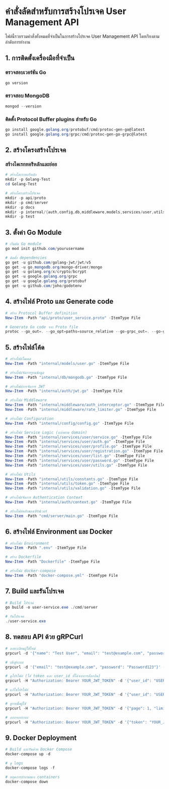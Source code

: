 # คำสั่งลัดสำหรับการสร้างโปรเจค User Management API

ไฟล์นี้รวบรวมคำสั่งทั้งหมดที่จำเป็นในการสร้างโปรเจค User Management API โดยเรียงตามลำดับการทำงาน

## 1. การติดตั้งเครื่องมือที่จำเป็น

### ตรวจสอบเวอร์ชัน Go
```powershell
go version
```

### ตรวจสอบ MongoDB
```powershell
mongod --version
```

### ติดตั้ง Protocol Buffer plugins สำหรับ Go
```powershell
go install google.golang.org/protobuf/cmd/protoc-gen-go@latest
go install google.golang.org/grpc/cmd/protoc-gen-go-grpc@latest
```

## 2. สร้างโครงสร้างโปรเจค

### สร้างไดเรกทอรีหลักและย่อย
```powershell
# สร้างไดเรกทอรีหลัก
mkdir -p Golang-Test
cd Golang-Test

# สร้างโครงสร้างโปรเจค
mkdir -p api/proto
mkdir -p cmd/server
mkdir -p docs
mkdir -p internal/{auth,config,db,middleware,models,services/user,utils}
mkdir -p test
```

## 3. ตั้งค่า Go Module

```powershell
# เริ่มต้น Go module
go mod init github.com/yourusername

# ติดตั้ง dependencies
go get -u github.com/golang-jwt/jwt/v5
go get -u go.mongodb.org/mongo-driver/mongo
go get -u golang.org/x/crypto/bcrypt
go get -u google.golang.org/grpc
go get -u google.golang.org/protobuf
go get -u github.com/joho/godotenv
```

## 4. สร้างไฟล์ Proto และ Generate code

```powershell
# สร้าง Protocol Buffer definition
New-Item -Path "api/proto/user_service.proto" -ItemType File

# Generate Go code จาก Proto file
protoc --go_out=. --go_opt=paths=source_relative --go-grpc_out=. --go-grpc_opt=paths=source_relative api/proto/user_service.proto
```

## 5. สร้างไฟล์โค้ด

```powershell
# สร้างไฟล์โมเดล
New-Item -Path "internal/models/user.go" -ItemType File

# สร้างไฟล์จัดการฐานข้อมูล
New-Item -Path "internal/db/mongodb.go" -ItemType File

# สร้างไฟล์การจัดการ JWT
New-Item -Path "internal/auth/jwt.go" -ItemType File

# สร้างไฟล์ Middleware
New-Item -Path "internal/middleware/auth_interceptor.go" -ItemType File
New-Item -Path "internal/middleware/rate_limiter.go" -ItemType File

# สร้างไฟล์ Configuration
New-Item -Path "internal/config/config.go" -ItemType File

# สร้างไฟล์ Service Logic (แบ่งตาม domain)
New-Item -Path "internal/services/user/service.go" -ItemType File
New-Item -Path "internal/services/user/auth.go" -ItemType File
New-Item -Path "internal/services/user/profile.go" -ItemType File
New-Item -Path "internal/services/user/registration.go" -ItemType File
New-Item -Path "internal/services/user/list.go" -ItemType File
New-Item -Path "internal/services/user/password.go" -ItemType File
New-Item -Path "internal/services/user/utils.go" -ItemType File

# สร้างไฟล์ Utils
New-Item -Path "internal/utils/constants.go" -ItemType File
New-Item -Path "internal/utils/token.go" -ItemType File
New-Item -Path "internal/utils/validation.go" -ItemType File

# สร้างไฟล์จัดการ Authentication Context
New-Item -Path "internal/auth/context.go" -ItemType File

# สร้างไฟล์หลักของเซิร์ฟเวอร์
New-Item -Path "cmd/server/main.go" -ItemType File
```

## 6. สร้างไฟล์ Environment และ Docker

```powershell
# สร้างไฟล์ Environment
New-Item -Path ".env" -ItemType File

# สร้าง Dockerfile
New-Item -Path "Dockerfile" -ItemType File

# สร้างไฟล์ docker-compose
New-Item -Path "docker-compose.yml" -ItemType File
```

## 7. Build และรันโปรเจค

```powershell
# Build โปรเจค
go build -o user-service.exe ./cmd/server

# รันโปรเจค
./user-service.exe
```

## 8. ทดสอบ API ด้วย gRPCurl

```powershell
# ลงทะเบียนผู้ใช้ใหม่
grpcurl -d '{"name": "Test User", "email": "test@example.com", "password": "Password123"}' -plaintext localhost:50051 proto.UserService/Register

# เข้าสู่ระบบ
grpcurl -d '{"email": "test@example.com", "password": "Password123"}' -plaintext localhost:50051 proto.UserService/Login

# ดูโปรไฟล์ (ใส่ token และ user_id ที่ได้จากการล็อกอิน)
grpcurl -H "Authorization: Bearer YOUR_JWT_TOKEN" -d '{"user_id": "USER_ID"}' -plaintext localhost:50051 proto.UserService/GetProfile

# แก้ไขโปรไฟล์
grpcurl -H "Authorization: Bearer YOUR_JWT_TOKEN" -d '{"user_id": "USER_ID", "name": "Updated Name"}' -plaintext localhost:50051 proto.UserService/UpdateProfile

# ดูรายชื่อผู้ใช้
grpcurl -H "Authorization: Bearer YOUR_JWT_TOKEN" -d '{"page": 1, "limit": 10}' -plaintext localhost:50051 proto.UserService/ListUsers

# ออกจากระบบ
grpcurl -H "Authorization: Bearer YOUR_JWT_TOKEN" -d '{"token": "YOUR_JWT_TOKEN"}' -plaintext localhost:50051 proto.UserService/Logout
```

## 9. Docker Deployment

```powershell
# Build และรันด้วย Docker Compose
docker-compose up -d

# ดู logs
docker-compose logs -f

# หยุดการทำงานของ containers
docker-compose down
```
